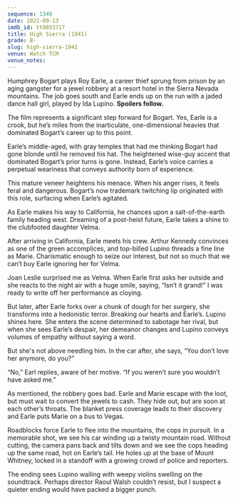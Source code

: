 ```yaml
---
sequence: 1349
date: 2022-09-13
imdb_id: tt0033717
title: High Sierra (1941)
grade: B-
slug: high-sierra-1941
venue: Watch TCM
venue_notes:
---
```


Humphrey Bogart plays Roy Earle, a career thief sprung from prison by an aging gangster for a jewel robbery at a resort hotel in the Sierra Nevada mountains. The job goes south and Earle ends up on the run with a jaded dance hall girl, played by Ida Lupino. **Spoilers follow.**

<!-- end -->

The film represents a significant step forward for Bogart. Yes, Earle is a crook, but he’s miles from the inarticulate, one-dimensional heavies that dominated Bogart’s career up to this point.

Earle’s middle-aged, with gray temples that had me thinking Bogart had gone blonde until he removed his hat. The heightened wise-guy accent that dominated Bogart’s prior turns is gone. Instead, Earle’s voice carries a perpetual weariness that conveys authority born of experience.

This mature veneer heightens his menace. When his anger rises, it feels feral and dangerous. Bogart’s now trademark twitching lip originated with this role, surfacing when Earle’s agitated.

As Earle makes his way to California, he chances upon a salt-of-the-earth family heading west. Dreaming of a post-heist future, Earle takes a shine to the clubfooted daughter Velma.

After arriving in California, Earle meets his crew. Arthur Kennedy convinces as one of the green accomplices, and top-billed Lupino threads a fine line as Marie. Charismatic enough to seize our interest, but not so much that we can’t buy Earle ignoring her for Velma.

Joan Leslie surprised me as Velma. When Earle first asks her outside and she reacts to the night air with a huge smile, saying, “Isn’t it grand!” I was ready to write off her performance as cloying.

But later, after Earle forks over a chunk of dough for her surgery, she transforms into a hedonistic terror. Breaking our hearts and Earle’s. Lupino shines here. She enters the scene determined to sabotage her rival, but when she sees Earle’s despair, her demeanor changes and Lupino conveys volumes of empathy without saying a word.

But she's not above needling him. In the car after, she says, “You don’t love her anymore, do you?”

“No,” Earl replies, aware of her motive. “If you weren’t sure you wouldn’t have asked me.”

As mentioned, the robbery goes bad. Earle and Marie escape with the loot, but must wait to convert the jewels to cash. They hide out, but are soon at each other’s throats. The blanket press coverage leads to their discovery and Earle puts Marie on a bus to Vegas.

Roadblocks force Earle to flee into the mountains, the cops in pursuit. In a memorable shot, we see his car winding up a twisty mountain road. Without cutting, the camera pans back and tilts down and we see the cops heading up the same road, hot on Earle’s tail. He holes up at the base of Mount Whitney, locked in a standoff with a growing crowd of police and reporters.

The ending sees Lupino wailing with weepy violins swelling on the soundtrack. Perhaps director Raoul Walsh couldn’t resist, but I suspect a quieter ending would have packed a bigger punch.
